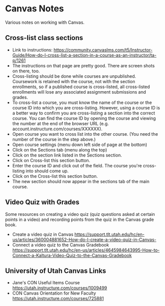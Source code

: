 # Canvas Notes

Various notes on working with Canvas.

## Cross-list class sections

* Link to instructions: https://community.canvaslms.com/t5/Instructor-Guide/How-do-I-cross-list-a-section-in-a-course-as-an-instructor/ta-p/1261
* The instructions on that page are pretty good. There are screen shots on there, too.
* Cross-listing should be done while courses are unpublished. Coursework is retained with the course, not with the section enrollments, so if a published course is cross-listed, all cross-listed enrollments will lose any associated assignment submissions and grades.
* To cross-list a course, you must know the name of the course or the course ID into which you are cross-listing. However, using a course ID is a better way to confirm you are cross-listing a section into the correct course. You can find the course ID by opening the course and viewing the number at the end of the browser URL (e.g. account.instructure.com/courses/XXXXXX).
* Open course you want to cross list into the other course. (You need the number of the course in the step above.)
* Open course settings (menu down left side of page at the bottom)
* Click on the Sections tab (menu along the top)
* Click on the section link listed in the Sections section.
* Click on Cross-list this section button.
* Enter the course ID and click out of the field. The course you're cross-listing into should come up.
* Click on the Cross-list this section button.
* The new section should now appear in the sections tab of the main course.

## Video Quiz with Grades

Some resources on creating a video quiz (quiz questions asked at certain points in a video) and recording points from the quiz in the Canvas grade book.

* Create a video quiz in Canvas https://support.tlt.utah.edu/hc/en-us/articles/360004881652-How-do-I-create-a-video-quiz-in-Canvas-
* Connect a video quiz to the Canvas Gradebook https://support.tlt.utah.edu/hc/en-us/articles/4645984643995-How-to-Connect-a-Kaltura-Video-Quiz-to-the-Canvas-Gradebook

## University of Utah Canvas Links

* Jane's CON Useful Items Course https://utah.instructure.com/courses/1009499
* CON Canvas Orientation for New Faculty https://utah.instructure.com/courses/725881
